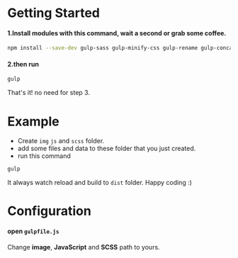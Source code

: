# Getting Started

#### 1.Install modules with this command, wait a second or grab some coffee.

```sh
npm install --save-dev gulp-sass gulp-minify-css gulp-rename gulp-concat gulp-uglify gulp-imagemin
```

#### 2.then run

```sh
gulp
```

That's it! no need for step 3.

# Example

* Create `img` `js` and `scss` folder.
* add some files and data to these folder that you just created.
* run this command

```sh
gulp
```

It always watch reload and build to `dist` folder. Happy coding :)

# Configuration

#### open `gulpfile.js`

Change **image**, **JavaScript** and **SCSS** path to yours.
